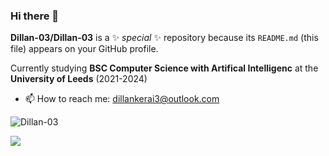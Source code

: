 ### Hi there 👋


**Dillan-03/Dillan-03** is a ✨ _special_ ✨ repository because its `README.md` (this file) appears on your GitHub profile.


Currently studying **BSC Computer Science with Artifical Intelligenc** at the **University of Leeds** (2021-2024)

- 📫 How to reach me: dillankerai3@outlook.com


<p align="left"> <img src="https://github-readme-stats.vercel.app/api?username=Dillan-03&count_private=false&show_icons=true&hide_border=true&theme=tokyonight" alt="Dillan-03" />
<p align="left"> <img src="https://github-readme-stats.vercel.app/api/top-langs/?username=Dillan-03&langs_count=10&count_private=false&layout=compact&theme=react&hide_border=false&bg_color=0D1117" />
